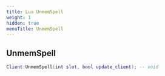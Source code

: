 ```yaml
---
title: Lua UnmemSpell
weight: 1
hidden: true
menuTitle: UnmemSpell
---
```

## UnmemSpell
```lua
Client:UnmemSpell(int slot, bool update_client); -- void
```